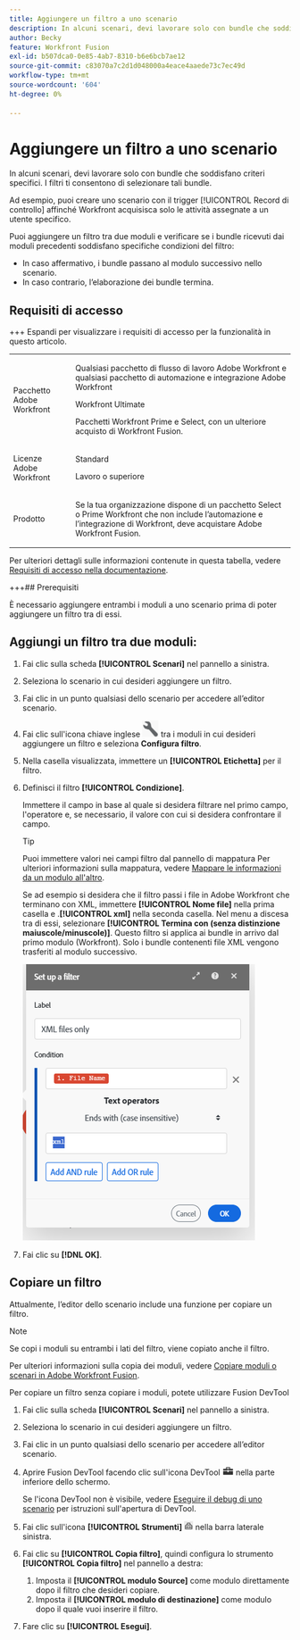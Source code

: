 ```yaml
---
title: Aggiungere un filtro a uno scenario
description: In alcuni scenari, devi lavorare solo con bundle che soddisfano criteri specifici. I filtri ti consentono di selezionare tali bundle.
author: Becky
feature: Workfront Fusion
exl-id: b507dca0-0e85-4ab7-8310-b6e6bcb7ae12
source-git-commit: c83070a7c2d1d048000a4eace4aaede73c7ec49d
workflow-type: tm+mt
source-wordcount: '604'
ht-degree: 0%

---
```


# Aggiungere un filtro a uno scenario

In alcuni scenari, devi lavorare solo con bundle che soddisfano criteri specifici. I filtri ti consentono di selezionare tali bundle.

Ad esempio, puoi creare uno scenario con il trigger [!UICONTROL Record di controllo] affinché Workfront acquisisca solo le attività assegnate a un utente specifico.

Puoi aggiungere un filtro tra due moduli e verificare se i bundle ricevuti dai moduli precedenti soddisfano specifiche condizioni del filtro:

* In caso affermativo, i bundle passano al modulo successivo nello scenario.
* In caso contrario, l’elaborazione dei bundle termina.

## Requisiti di accesso

+++ Espandi per visualizzare i requisiti di accesso per la funzionalità in questo articolo.

<table style="table-layout:auto">
 <col> 
 <col> 
 <tbody> 
  <tr> 
   <td role="rowheader">Pacchetto Adobe Workfront</td> 
   <td> <p>Qualsiasi pacchetto di flusso di lavoro Adobe Workfront e qualsiasi pacchetto di automazione e integrazione Adobe Workfront</p><p>Workfront Ultimate</p><p>Pacchetti Workfront Prime e Select, con un ulteriore acquisto di Workfront Fusion.</p> </td> 
  </tr> 
  <tr data-mc-conditions=""> 
   <td role="rowheader">Licenze Adobe Workfront</td> 
   <td> <p>Standard</p><p>Lavoro o superiore</p> </td> 
  </tr> 
  <tr> 
   <td role="rowheader">Prodotto</td> 
   <td>
   <p>Se la tua organizzazione dispone di un pacchetto Select o Prime Workfront che non include l’automazione e l’integrazione di Workfront, deve acquistare Adobe Workfront Fusion.</li></ul>
   </td> 
  </tr>
 </tbody> 
</table>

Per ulteriori dettagli sulle informazioni contenute in questa tabella, vedere [Requisiti di accesso nella documentazione](/help/workfront-fusion/references/licenses-and-roles/access-level-requirements-in-documentation.md).

+++## Prerequisiti

È necessario aggiungere entrambi i moduli a uno scenario prima di poter aggiungere un filtro tra di essi.

## Aggiungi un filtro tra due moduli:

1. Fai clic sulla scheda **[!UICONTROL Scenari]** nel pannello a sinistra.
1. Seleziona lo scenario in cui desideri aggiungere un filtro.
1. Fai clic in un punto qualsiasi dello scenario per accedere all’editor scenario.
1. Fai clic sull&#39;icona chiave inglese ![icona chiave inglese](assets/wrench-icon.png) tra i moduli in cui desideri aggiungere un filtro e seleziona **Configura filtro**.
1. Nella casella visualizzata, immettere un **[!UICONTROL Etichetta]** per il filtro.
1. Definisci il filtro **[!UICONTROL Condizione]**.

   Immettere il campo in base al quale si desidera filtrare nel primo campo, l&#39;operatore e, se necessario, il valore con cui si desidera confrontare il campo.

   >[!TIP]
   >
   >Puoi immettere valori nei campi filtro dal pannello di mappatura
   >Per ulteriori informazioni sulla mappatura, vedere [Mappare le informazioni da un modulo all&#39;altro](/help/workfront-fusion/create-scenarios/map-data/map-data-from-one-to-another.md).

   Se ad esempio si desidera che il filtro passi i file in Adobe Workfront che terminano con XML, immettere **[!UICONTROL Nome file]** nella prima casella e .**[!UICONTROL xml]** nella seconda casella. Nel menu a discesa tra di essi, selezionare **[!UICONTROL Termina con (senza distinzione maiuscole/minuscole)]**. Questo filtro si applica ai bundle in arrivo dal primo modulo (Workfront). Solo i bundle contenenti file XML vengono trasferiti al modulo successivo.

   ![Configura un filtro](assets/set-up-filter-box.png)

1. Fai clic su **[!DNL OK]**.

## Copiare un filtro

Attualmente, l’editor dello scenario include una funzione per copiare un filtro.

>[!NOTE]
>
>Se copi i moduli su entrambi i lati del filtro, viene copiato anche il filtro.
>
>Per ulteriori informazioni sulla copia dei moduli, vedere [Copiare moduli o scenari in Adobe Workfront Fusion](/help/workfront-fusion/create-scenarios/add-modules/copy-modules-or-scenarios.md).

Per copiare un filtro senza copiare i moduli, potete utilizzare Fusion DevTool

1. Fai clic sulla scheda **[!UICONTROL Scenari]** nel pannello a sinistra.
1. Seleziona lo scenario in cui desideri aggiungere un filtro.
1. Fai clic in un punto qualsiasi dello scenario per accedere all’editor scenario.
1. Aprire Fusion DevTool facendo clic sull&#39;icona DevTool ![icona DevTool](assets/debugger-icon.png) nella parte inferiore dello schermo.

   Se l&#39;icona DevTool non è visibile, vedere [Eseguire il debug di uno scenario](/help/workfront-fusion/manage-scenarios/debug-a-scenario.md) per istruzioni sull&#39;apertura di DevTool.

1. Fai clic sull&#39;icona **[!UICONTROL Strumenti]** ![Strumenti di sviluppo](assets/devtools-tools-icon.png) nella barra laterale sinistra.

1. Fai clic su **[!UICONTROL Copia filtro]**, quindi configura lo strumento **[!UICONTROL Copia filtro]** nel pannello a destra:

   1. Imposta il **[!UICONTROL modulo Source]** come modulo direttamente dopo il filtro che desideri copiare.
   1. Imposta il **[!UICONTROL modulo di destinazione]** come modulo dopo il quale vuoi inserire il filtro.

1. Fare clic su **[!UICONTROL Esegui]**.
